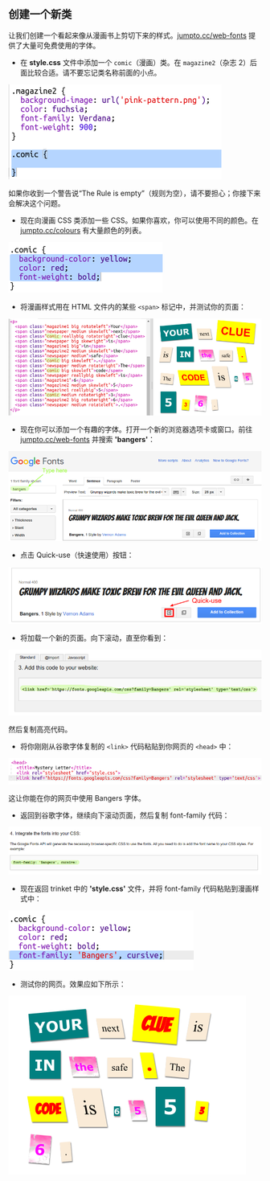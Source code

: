 ## 创建一个新类 

让我们创建一个看起来像从漫画书上剪切下来的样式。<a href="http://jumpto.cc/web-fonts" target="_blank">jumpto.cc/web-fonts</a> 提供了大量可免费使用的字体。 



+ 在 __style.css__ 文件中添加一个 `comic`（漫画）类。在 ​`magazine2`（杂志 2）后面比较合适。请不要忘记类名称前面的小点。 

![screenshot](images/letter-comic1.png)

如果你收到一个警告说“The Rule is empty”（规则为空），请不要担心；你接下来会解决这个问题。

+ 现在向漫画 CSS 类添加一些 CSS。如果你喜欢，你可以使用不同的颜色。在 <a href="http://jumpto.cc/colours" target="_blank">jumpto.cc/colours</a> 有大量颜色的列表。

![screenshot](images/letter-comic2.png)

+ 将漫画样式用在 HTML 文件内的某些 `<span>` 标记中，并测试你的页面：

![screenshot](images/letter-comic-output.png)

+ 现在你可以添加一个有趣的字体。打开一个新的浏览器选项卡或窗口。前往 <a href="http://jumpto.cc/web-fonts" target="_blank">jumpto.cc/web-fonts</a> 并搜索 __'bangers'__：

![screenshot](images/letter-fonts1.png)

+ 点击 Quick-use（快速使用）按钮：

![screenshot](images/letter-fonts2.png)

+ 将加载一个新的页面。向下滚动，直至你看到：

![screenshot](images/letter-fonts-link.png)

然后复制高亮代码。 

+ 将你刚刚从谷歌字体复制的 `<link>` 代码粘贴到你网页的 `<head>` 中：

![screenshot](images/letter-fonts-head.png)

这让你能在你的网页中使用 Bangers 字体。 

+ 返回到谷歌字体，继续向下滚动页面，然后复制 font-family 代码：

![screenshot](images/letter-fonts-bangers.png)

+ 现在返回 trinket 中的 __'style.css'__ 文件，并将 font-family 代码粘贴到漫画样式中：

![screenshot](images/letter-fonts-comic.png)

+ 测试你的网页。效果应如下所示： 

![screenshot](images/letter-fonts-output.png)



